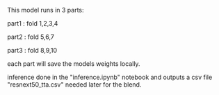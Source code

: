 This model runs in 3 parts:

part1 : fold 1,2,3,4

part2 : fold 5,6,7

part3 : fold 8,9,10 

each part will save the models weights locally.

inference done in the "inference.ipynb" 
notebook and outputs a csv file "resnext50_tta.csv" needed later for the blend. 